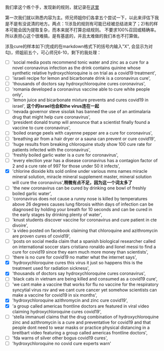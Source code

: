 我们拿这个练个手，发现新的规则，就记录在[这里](https://github.com/msg-bq/Fake-news/blob/main/Translate_NL_to_LF/Pseudo_Specification.md)

第一次我们就以熟悉内容为主。师兄师姐你们各拿五个尝试一下，以此来评估下我是不是有没说清的地方。两点：1)涉及的规则有可能已经被总结进来了；2)有的样本可能会因为提取复杂，而本来就不打算总结规则。
不要求100%召回或精确率。所以表担心这个很难搞，是有基底的，并且太难做的我们本也不打算做。

涉及cure的样本如下(完成的在markdown格式下的括号内输入"X", 会显示为对勾)，师姐前五个，可心师兄6-10，剩下的我处理：

- [ ] 'social media posts recommend tonic water and zinc as a cure for a novel coronavirus infection as the drink contains quinine whose synthetic relative hydroxychloroquine is on trial as a covid19 treatment',
- [ ] 'israeli recipe for lemon and bicarbonate drink is a coronavirus cure',
- [ ] 'thousands of doctors say hydroxychloroquine cures coronavirus',
- [ ] 'romania developed a coronavirus vaccine able to cure white people only',
- [ ] 'lemon juice and bicarbonate mixture prevents and cures covid19 in israel', **这个的israel也会和the virus连在一起**
- [ ] 'nevada governor steve sisolak has banned the use of an antimalaria drug that might help cure coronavirus',
- [ ] 'president donald trump will announce that a scientist finally found a vaccine to cure coronavirus',
- [ ] 'boiled orange peels with cayenne pepper are a cure for coronavirus',
- [ ] 'breathing air from a hair dryer or a sauna can prevent or cure covid19',
- [ ] 'huge results from breaking chloroquine study show 100 cure rate for patients infected with the coronavirus',
- [ ] 'freshly boiled garlic water is a cure for coronavirus',
- [ ] 'every election year has a disease coronavirus has a contagion factor of 2 and a cure rate of 997 for those under 50 it infects',
- [X] 'chlorine dioxide kits sold online under various mms names miracle mineral solution, miracle mineral supplement master, mineral solution will cure the coronavirus',**稍微有点不足，因为这一个词太多了**
- [ ] 'the new coronavirus can be cured by drinking one bowl of freshly boiled garlic water',
- [ ] 'coronavirus does not cause a runny nose is killed by temperatures above 26 degrees causes lung fibrosis within days of infection can be diagnosed by holding your breath for 10 seconds and can be cured in the early stages by drinking plenty of water',
- [ ] 'knust students discover vaccine for coronavirus and cure patient in cte divoire',
- [ ] 'a video posted on facebook claiming that chloroquine and azithromycin are proven cures of covid19',
- [ ] 'posts on social media claim that a spanish biological researcher called on international soccer stars cristiano ronaldo and lionel messi to find a cure for covid19 since they earn much more money than scientists',
- [ ] 'there is no cure for covid19 no matter what the internet says',
- [X] 'hydroxychloroquine cures this virus it just so happens this is the treatment used for radiation sickness',
- [X] 'thousands of doctors say hydroxychloroquine cures coronavirus',
- [ ] 'black cats in vietnam are being killed and consumed as a covid19 cure',
- [ ] 'we cant make a vaccine that works for flu no vaccine for the respiratory syncytial virus rsv and we cant cure cancer yet somehow scientists can make a vaccine for covid19 in six months',
- [X] 'hydroxychloroquine azithromycin and zinc cure covid19',
- [X] 'a group called americas frontline doctors are featured in viral video claiming hydroxychloroquine cures covid19',
- [ ] 'stella immanuel claims that the drug combination of hydroxychloroquine zinc and azithromycin is a cure and preventative for covid19 and that people dont need to wear masks or practice physical distancing in a breitbart video featuring a group called americas frontline doctors',
- [ ] 'fda warns of silver other bogus covid19 cures',
- [ ] 'hydroxychloroquine no covid cure experts warn'

